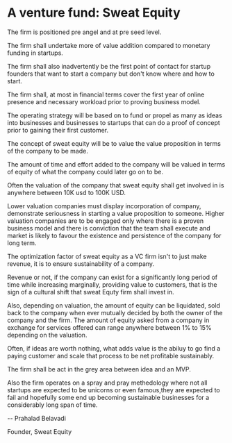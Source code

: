 # A venture fund: Sweat Equity

The firm is positioned pre angel and at pre seed level.

The firm shall undertake more of value addition compared to monetary funding in startups.

The firm shall also inadvertently be the first point of contact for startup founders that want to start a company but don't know where and how to start.

The firm shall, at most in financial terms cover the first year of online presence and necessary workload prior to proving business model.

The operating strategy will be based on to fund or propel as many as ideas into businesses and businesses to startups that can do a proof of concept prior to gaining their first customer.

The concept of sweat equity will be to value the value proposition in terms of the company to be made.

The amount of time and effort added to the company will be valued in terms of equity of what the company could later go on to be.

Often the valuation of the company that sweat equity shall get involved in is anywhere between 10K usd to 100K USD.

Lower valuation companies must display incorporation of company, demonstrate seriousness in starting a value proposition to someone.
Higher valuation companies are to be engaged only where there is a proven business model and there is conviction that the team shall execute and market is likely to favour the existence and persistence of the company for long term.

The optimization factor of sweat equity as a VC firm isn't to just make revenue, it is to ensure sustainability of a company.

Revenue or not, if the company can exist for a significantly long period of time while increasing marginally, providing value to customers, that is the sign of a cultural shift that sweat Equty firm shall invest in.

Also, depending on valuation, the amount of equity can be liquidated, sold back to the company when ever mutually decided by both the owner of the company and the firm. The amount of equity asked from a company in exchange for services offered can range anywhere between 1% to 15% depending on the valuation.

Often, if ideas are worth nothing, what adds value is the abiluy to go find a paying customer and scale that process to be net profitable sustainably.

The firm shall be act in the grey area between idea and an MVP.

Also the firm operates on a spray and pray methedology where not all startups are expected to be unicorns or even famous,they are expected to fail and hopefully some end up becoming sustainable businesses for a considerably long span of time.

-- Prahalad Belavadi

Founder, Sweat Equity 
